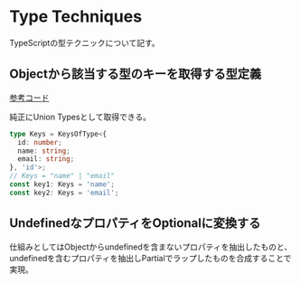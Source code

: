 # Type Techniques

TypeScriptの型テクニックについて記す。

## Objectから該当する型のキーを取得する型定義
[参考コード](typescriptlang.org/play?#code/C4TwDgpgBA0hIGcDyAzAKuaAeNAaKAygHxQC8UA3gFBRQDaA1vFAJYB2UTIA9ilGgF0AXISgQAHsAhsAJgn6N4AqAH5OzEWwgA3CACcA3FQC+inn0FGqoSLHjzycRKgyQs1WixmaArgFsAI30jWjYAQz8IEQRgPXYAcxCxPzCWABto2ISjY3wYuLZ4oisAY242GPUQAEYRJwcoAHJwyMajMorgKoAmOvsyJogU9LaqIA)

純正にUnion Typesとして取得できる。
```ts
type Keys = KeysOfType<{
  id: number;
  name: string;
  email: string;
}, 'id'>;
// Keys = "name" | "email"
const key1: Keys = 'name';
const key2: Keys = 'email';
```

## UndefinedなプロパティをOptionalに変換する

仕組みとしてはObjectからundefinedを含まないプロパティを抽出したものと、undefinedを含むプロパティを抽出しPartialでラップしたものを合成することで実現。
